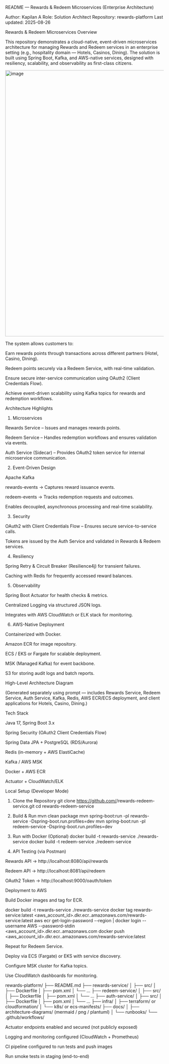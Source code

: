 README — Rewards & Redeem Microservices (Enterprise Architecture)

Author: Kapilan A
Role: Solution Architect
Repository: rewards-platform
Last updated: 2025-08-26

Rewards & Redeem Microservices
Overview

This repository demonstrates a cloud-native, event-driven microservices architecture for managing Rewards and Redeem services in an enterprise setting (e.g., hospitality domain — Hotels, Casinos, Dining). The solution is built using Spring Boot, Kafka, and AWS-native services, designed with resiliency, scalability, and observability as first-class citizens.

<img width="1833" height="847" alt="image" src="https://github.com/user-attachments/assets/f65c135c-1a14-4a51-81ec-9a912467bdf8" />

The system allows customers to:

Earn rewards points through transactions across different partners (Hotel, Casino, Dining).

Redeem points securely via a Redeem Service, with real-time validation.

Ensure secure inter-service communication using OAuth2 (Client Credentials Flow).

Achieve event-driven scalability using Kafka topics for rewards and redemption workflows.

Architecture Highlights
1. Microservices

Rewards Service – Issues and manages rewards points.

Redeem Service – Handles redemption workflows and ensures validation via events.

Auth Service (Sidecar) – Provides OAuth2 token service for internal microservice communication.

2. Event-Driven Design

Apache Kafka

rewards-events → Captures reward issuance events.

redeem-events → Tracks redemption requests and outcomes.

Enables decoupled, asynchronous processing and real-time scalability.

3. Security

OAuth2 with Client Credentials Flow – Ensures secure service-to-service calls.

Tokens are issued by the Auth Service and validated in Rewards & Redeem services.

4. Resiliency

Spring Retry & Circuit Breaker (Resilience4j) for transient failures.

Caching with Redis for frequently accessed reward balances.

5. Observability

Spring Boot Actuator for health checks & metrics.

Centralized Logging via structured JSON logs.

Integrates with AWS CloudWatch or ELK stack for monitoring.

6. AWS-Native Deployment

Containerized with Docker.

Amazon ECR for image repository.

ECS / EKS or Fargate for scalable deployment.

MSK (Managed Kafka) for event backbone.

S3 for storing audit logs and batch reports.

High-Level Architecture Diagram

(Generated separately using prompt — includes Rewards Service, Redeem Service, Auth Service, Kafka, Redis, AWS ECR/ECS deployment, and client applications for Hotels, Casino, Dining.)


Tech Stack

Java 17, Spring Boot 3.x

Spring Security (OAuth2 Client Credentials Flow)

Spring Data JPA + PostgreSQL (RDS/Aurora)

Redis (in-memory + AWS ElastiCache)

Kafka / AWS MSK

Docker + AWS ECR

Actuator + CloudWatch/ELK

Local Setup (Developer Mode)
1. Clone the Repository
git clone https://github.com/<your-org>/rewards-redeem-service.git
cd rewards-redeem-service

2. Build & Run
mvn clean package
mvn spring-boot:run -pl rewards-service -Dspring-boot.run.profiles=dev
mvn spring-boot:run -pl redeem-service -Dspring-boot.run.profiles=dev

3. Run with Docker (Optional)
docker build -t rewards-service ./rewards-service
docker build -t redeem-service ./redeem-service

4. API Testing (via Postman)

Rewards API → http://localhost:8080/api/rewards

Redeem API → http://localhost:8081/api/redeem

OAuth2 Token → http://localhost:9000/oauth/token

Deployment to AWS

Build Docker images and tag for ECR.

docker build -t rewards-service ./rewards-service
docker tag rewards-service:latest <aws_account_id>.dkr.ecr.<region>.amazonaws.com/rewards-service:latest
aws ecr get-login-password --region <region> | docker login --username AWS --password-stdin <aws_account_id>.dkr.ecr.<region>.amazonaws.com
docker push <aws_account_id>.dkr.ecr.<region>.amazonaws.com/rewards-service:latest


Repeat for Redeem Service.

Deploy via ECS (Fargate) or EKS with service discovery.

Configure MSK cluster for Kafka topics.

Use CloudWatch dashboards for monitoring.

rewards-platform/
├── README.md
├── rewards-service/
│   ├── src/
│   ├── Dockerfile
│   ├── pom.xml
│   └── ...
├── redeem-service/
│   ├── src/
│   ├── Dockerfile
│   ├── pom.xml
│   └── ...
├── auth-service/
│   ├── src/
│   ├── Dockerfile
│   ├── pom.xml
│   └── ...
├── infra/
│   ├── terraform/ or cloudformation/
│   └── k8s/ or ecs-manifests/
├── docs/
│   ├── architecture-diagrams/   (mermaid / png / plantuml)
│   └── runbooks/
└── .github/workflows/



 Actuator endpoints enabled and secured (not publicly exposed)

 Logging and monitoring configured (CloudWatch + Prometheus)

 CI pipeline configured to run tests and push images

 Run smoke tests in staging (end-to-end)
